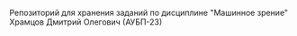 Репозиторий для хранения заданий по дисциплине "Машинное зрение"
Храмцов Дмитрий Олегович (АУБП-23)
